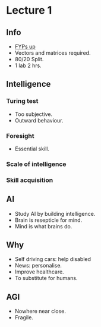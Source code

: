 # Lecture 1

## Info
- [FYPs up](http://www.cs.ucc.ie/~dgb/stud_projects.html)
- Vectors and matrices required.
- 80/20 Split.
- 1 lab 2 hrs.

## Intelligence
### Turing test
- Too subjective.
- Outward behaviour.
### Foresight
- Essential skill.
### Scale of intelligence
### Skill acquisition

## AI
- Study AI by building intelligence.
- Brain is resepticle for mind.
- Mind is what brains do.

## Why
- Self driving cars: help disabled
- News: personalise.
- Improve healthcare.
- To substitute for humans.
## AGI
- Nowhere near close.
- Fragile.